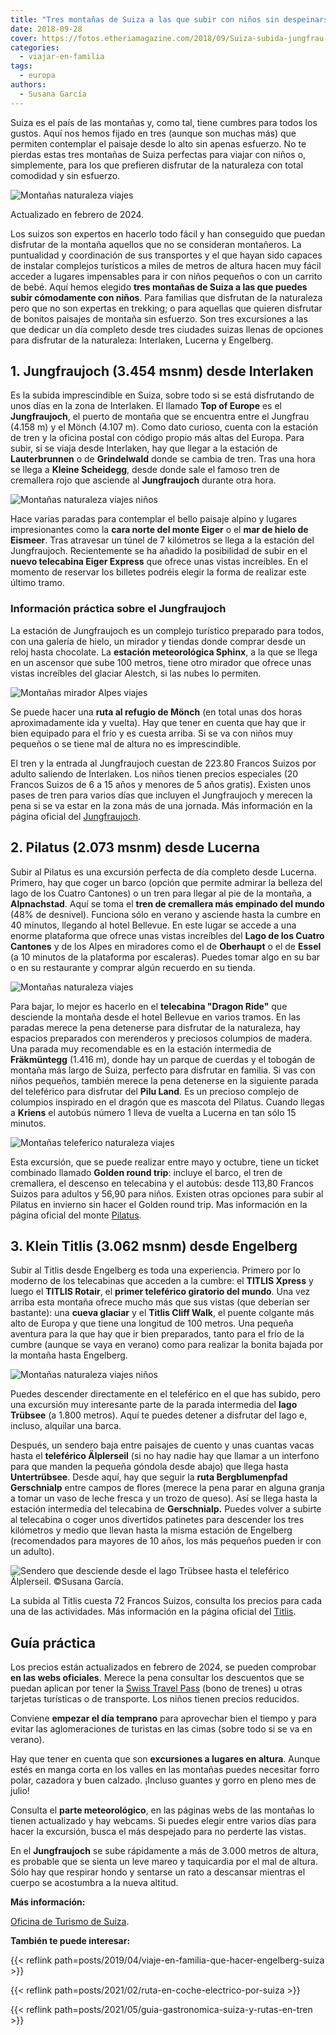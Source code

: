 ```yaml
---
title: "Tres montañas de Suiza a las que subir con niños sin despeinarse"
date: 2018-09-28
cover: https://fotos.etheriamagazine.com/2018/09/Suiza-subida-jungfrau-e1569136382763.jpg
categories: 
  - viajar-en-familia
tags: 
  - europa
authors: 
  - Susana García
---
```


Suiza es el país de las montañas y, como tal, tiene cumbres para todos los gustos. Aquí 
nos hemos fijado en tres (aunque son muchas más) que permiten contemplar el paisaje 
desde lo alto sin apenas esfuerzo. No te pierdas estas tres montañas de Suiza perfectas 
para viajar con niños o, simplemente, para los que prefieren disfrutar de la naturaleza 
con total comodidad y sin esfuerzo. 

![Montañas naturaleza viajes](https://fotos.etheriamagazine.com/2018/09/Suiza-puente-Titlis.jpg "El puente conocido como el Titlis Cliff Walk, en el Klein Titlis, ofrece unas vistas espectaculares. ©Oscar Nenander/swiss-image.ch.")

Actualizado en febrero de 2024. 

Los suizos son expertos en hacerlo todo fácil y han conseguido que puedan disfrutar de 
la montaña aquellos que no se consideran montañeros. La puntualidad y coordinación de 
sus transportes y el que hayan sido capaces de instalar complejos turísticos a miles de 
metros de altura hacen muy fácil acceder a lugares impensables para ir con niños 
pequeños o con un carrito de bebé. Aquí hemos elegido **tres montañas de Suiza a las que 
puedes subir cómodamente con niños**. Para familias que disfrutan de la naturaleza pero 
que no son expertas en trekking; o para aquellas que quieren disfrutar de bonitos 
paisajes de montaña sin esfuerzo. Son tres excursiones a las que dedicar un día completo 
desde tres ciudades suizas llenas de opciones para disfrutar de la naturaleza: 
Interlaken, Lucerna y Engelberg. 

## 1\. Jungfraujoch (3.454 msnm) desde Interlaken

Es la subida imprescindible en Suiza, sobre todo si se está disfrutando de unos días en 
la zona de Interlaken. El llamado **Top of Europe** es el **Jungfraujoch**, el puerto de 
montaña que se encuentra entre el Jungfrau (4.158 m) y el Mönch (4.107 m). Como dato 
curioso, cuenta con la estación de tren y la oficina postal con código propio más altas 
del Europa. Para subir, si se viaja desde Interlaken, hay que llegar a la estación de 
**Lauterbrunnen** o de **Grindelwald** donde se cambia de tren. Tras una hora se llega a 
**Kleine Scheidegg**, desde donde sale el famoso tren de cremallera rojo que asciende al 
**Jungfraujoch** durante otra hora. 

![Montañas naturaleza viajes niños](https://fotos.etheriamagazine.com/2018/09/Suiza-subida-jungfrau-e1569136382763.jpg "Subida en tren al Jungfraujoch. ©swiss-image.ch/Jeroen Seyffe.")

Hace varias paradas para contemplar el bello paisaje alpino y lugares impresionantes 
como la **cara norte del monte Eiger** o el **mar de hielo de Eismeer**. Tras atravesar 
un túnel de 7 kilómetros se llega a la estación del Jungfraujoch. Recientemente se ha 
añadido la posibilidad de subir en el **nuevo telecabina Eiger Express** que ofrece unas 
vistas increíbles. En el momento de reservar los billetes podréis elegir la forma de 
realizar este último tramo. 

### Información práctica sobre el Jungfraujoch

La estación de Jungfraujoch es un complejo turístico preparado para todos, con una 
galería de hielo, un mirador y tiendas donde comprar desde un reloj hasta chocolate. La 
**estación meteorológica Sphinx**, a la que se llega en un ascensor que sube 100 metros, 
tiene otro mirador que ofrece unas vistas increíbles del glaciar Alestch, si las nubes 
lo permiten. 

![Montañas mirador Alpes viajes](https://fotos.etheriamagazine.com/2018/09/Suiza-observatorio-Jungfrau-e1569136403219.jpg "Desde el Jungfraujoch se puede acceder al observatorio Sphinx y al glaciar Aletsch. ©swiss-image.ch/Rob Lewis")

Se puede hacer una **ruta al refugio de Mönch** (en total unas dos horas aproximadamente 
ida y vuelta). Hay que tener en cuenta que hay que ir bien equipado para el frío y es 
cuesta arriba. Si se va con niños muy pequeños o se tiene mal de altura no es 
imprescindible. 

El tren y la entrada al Jungfraujoch cuestan de 223.80 Francos Suizos por adulto 
saliendo de Interlaken. Los niños tienen precios especiales (20 Francos Suizos de 6 a 15 
años y menores de 5 años gratis). Existen unos pases de tren para varios días que 
incluyen el Jungfraujoch y merecen la pena si se va estar en la zona más de una jornada. 
Más información en la página oficial del 
[Jungfraujoch](https://www.jungfrau.ch/en-gb/jungfraujoch-top-of-europe/). 

## 2\. Pilatus (2.073 msnm) desde Lucerna

Subir al Pilatus es una excursión perfecta de día completo desde Lucerna. Primero, hay 
que coger un barco (opción que permite admirar la belleza del lago de los Cuatro 
Cantones) o un tren para llegar al pie de la montaña, a **Alpnachstad**. Aquí se toma el 
**tren de cremallera más empinado del mundo** (48% de desnivel). Funciona sólo en verano 
y asciende hasta la cumbre en 40 minutos, llegando al hotel Bellevue. En este lugar se 
accede a una enorme plataforma que ofrece unas vistas increíbles del **Lago de los 
Cuatro Cantones** y de los Alpes en miradores como el de **Oberhaupt** o el de **Essel** 
(a 10 minutos de la plataforma por escaleras). Puedes tomar algo en su bar o en su 
restaurante y comprar algún recuerdo en su tienda. 

![Montañas naturaleza viajes](https://fotos.etheriamagazine.com/2018/09/Suiza-Pilatus-tren-cremallera-e1569136428264.jpg "Tren de cremallera que sube al monte Pilatus. ©swiss-image.ch/Stefan Schlumpf.")

Para bajar, lo mejor es hacerlo en el **telecabina "Dragon Ride"** que desciende la 
montaña desde el hotel Bellevue en varios tramos. En las paradas merece la pena 
detenerse para disfrutar de la naturaleza, hay espacios preparados con merenderos y 
preciosos columpios de madera. Una parada muy recomendable es en la estación intermedia 
de **Fräkmüntegg** (1.416 m), donde hay un parque de cuerdas y el tobogán de montaña más 
largo de Suiza, perfecto para disfrutar en familia. Si vas con niños pequeños, también 
merece la pena detenerse en la siguiente parada del teleférico para disfrutar del **Pilu 
Land**. Es un precioso complejo de columpios inspirado en el dragón que es mascota del 
Pilatus. Cuando llegas a **Kriens** el autobús número 1 lleva de vuelta a Lucerna en tan 
sólo 15 minutos. 

![Montañas teleferico naturaleza viajes](https://fotos.etheriamagazine.com/2018/09/Suiza-pilatus-e1569136453235.jpg "Telecabina llamado 'Dragon Ride' que desciende el monte Pilatus. ©swiss-image.ch/Stefan Schlumpf.")

Esta excursión, que se puede realizar entre mayo y octubre, tiene un ticket combinado 
llamado **Golden round trip**: incluye el barco, el tren de cremallera, el descenso en 
telecabina y el autobús: desde 113,80 Francos Suizos para adultos y 56,90 para niños. 
Existen otras opciones para subir al Pilatus en invierno sin hacer el Golden round trip. 
Mas información en la página oficial del monte [Pilatus](https://www.pilatus.ch/en/). 

## 3\. Klein Titlis (3.062 msnm) desde Engelberg

Subir al Titlis desde Engelberg es toda una experiencia. Primero por lo moderno de los 
telecabinas que acceden a la cumbre: el **TITLIS Xpress** y luego el **TITLIS Rotair**, 
el **primer teleférico giratorio del mundo**. Una vez arriba esta montaña ofrece mucho 
más que sus vistas (que deberían ser bastante): una **cueva glaciar** y el **Titlis 
Cliff Walk**, el puente colgante más alto de Europa y que tiene una longitud de 100 
metros. Una pequeña aventura para la que hay que ir bien preparados, tanto para el frío 
de la cumbre (aunque se vaya en verano) como para realizar la bonita bajada por la 
montaña hasta Engelberg. 

![Montañas naturaleza viajes niños](https://fotos.etheriamagazine.com/2018/09/Titlis-suiza-e1569136481940.jpg "El espectacular teleférico TITLIS Rotair. ©swiss-image.ch/Roger Gruetter.")

Puedes descender directamente en el teleférico en el que has subido, pero una excursión 
muy interesante parte de la parada intermedia del **lago Trübsee** (a 1.800 metros). 
Aquí te puedes detener a disfrutar del lago e, incluso, alquilar una barca. 

Después, un sendero baja entre paisajes de cuento y unas cuantas vacas hasta el 
**teleférico Älplerseil** (si no hay nadie hay que llamar a un interfono para que manden 
la pequeña góndola desde abajo) que llega hasta **Untertrübsee**. Desde aquí, hay que 
seguir la **ruta Bergblumenpfad Gerschnialp** entre campos de flores (merece la pena 
parar en alguna granja a tomar un vaso de leche fresca y un trozo de queso). Así se 
llega hasta la estación intermedia del telecabina de **Gerschnialp.** Puedes volver a 
subirte al telecabina o coger unos divertidos patinetes para descender los tres 
kilómetros y medio que llevan hasta la misma estación de Engelberg (recomendados para 
mayores de 10 años, los más pequeños pueden ir con un adulto). 

![](https://fotos.etheriamagazine.com/2018/09/Suiza-bajada-Titlis-camino-e1569136498873.jpg "Sendero que desciende desde el lago Trübsee hasta el teleférico Älplerseil. ©Susana García.")

La subida al Titlis cuesta 72 Francos Suizos, consulta los precios para cada una de las 
actividades. Más información en la página oficial del 
[Titlis](https://www.titlis.ch/en). 

## Guía práctica

Los precios están actualizados en febrero de 2024, se pueden comprobar **en las webs 
oficiales**. Merece la pena consultar los descuentos que se puedan aplican por tener la 
[Swiss Travel Pass](https://www.swiss-pass.ch/es/) (bono de trenes) u otras tarjetas 
turísticas o de transporte. Los niños tienen precios reducidos. 

Conviene **empezar el día temprano** para aprovechar bien el tiempo y para evitar las 
aglomeraciones de turistas en las cimas (sobre todo si se va en verano). 

Hay que tener en cuenta que son **excursiones a lugares en altura**. Aunque estés en 
manga corta en los valles en las montañas puedes necesitar forro polar, cazadora y buen 
calzado. ¡Incluso guantes y gorro en pleno mes de julio! 

Consulta el **parte meteorológico**, en las páginas webs de las montañas lo tienen 
actualizado y hay webcams. Si puedes elegir entre varios días para hacer la excursión, 
busca el más despejado para no perderte las vistas. 

En el **Jungfraujoch** se sube rápidamente a más de 3.000 metros de altura, es probable 
que se sienta un leve mareo y taquicardia por el mal de altura. Sólo hay que respirar 
hondo y sentarse un rato a descansar mientras el cuerpo se acostumbra a la nueva 
altitud. 

**Más información:** 

[Oficina de Turismo de Suiza](https://www.myswitzerland.com/es/inicio.html). 

**También te puede interesar:** 

{{< reflink path=posts/2019/04/viaje-en-familia-que-hacer-engelberg-suiza >}} 

{{< reflink path=posts/2021/02/ruta-en-coche-electrico-por-suiza >}} 

{{< reflink path=posts/2021/05/guia-gastronomica-suiza-y-rutas-en-tren >}}
